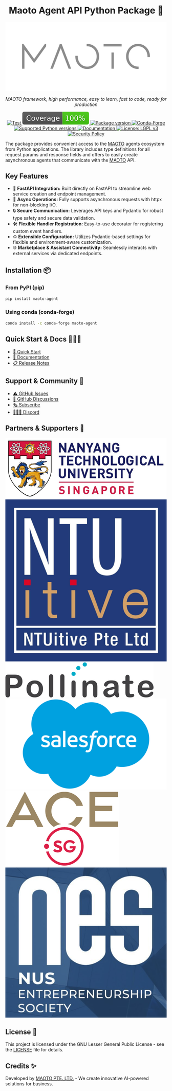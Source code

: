 <h1 align="center">Maoto Agent API Python Package 🚀</h1>

<p align="center">
  <a href="https://docs.maoto.world">
    <img src="https://raw.githubusercontent.com/automaoto/maoto-agent/main/assets/MAOTO_logo.png" alt="MAOTO framework">
  </a>
</p>
<p align="center">
  <em>MAOTO framework, high performance, easy to learn, fast to code, ready for production</em>
</p>
<p align="center">
  <a href="https://github.com/automaoto/maoto-agent/actions?query=workflow%3ATest+event%3Apush+branch%3Amain" target="_blank">
    <img src="https://github.com/automaoto/maoto-agent/actions/workflows/test.yml/badge.svg?event=push&branch=main" alt="Test">
  </a>
  <a href="https://github.com/automaoto/maoto-agent" target="_blank">
    <img src="https://raw.githubusercontent.com/automaoto/maoto-agent/main/assets/coverage.svg" alt="Coverage">
  </a>
  <a href="https://pypi.org/project/maoto-agent" target="_blank">
    <img src="https://img.shields.io/pypi/v/maoto-agent?color=%2334D058&label=pypi%20package" alt="Package version">
  </a>
  <a href="https://anaconda.org/conda-forge/maoto-agent" target="_blank">
    <img src="https://img.shields.io/conda/vn/conda-forge/maoto-agent.svg" alt="Conda-Forge">
  </a>
  <a href="https://pypi.org/project/maoto-agent" target="_blank">
    <img src="https://img.shields.io/pypi/pyversions/maoto-agent.svg?color=%2334D058" alt="Supported Python versions">
  </a>
  <a href="https://docs.maoto.world" target="_blank">
    <img src="https://img.shields.io/badge/docs-docs.maoto.world-blue" alt="Documentation">
  </a>
  <a href="https://www.gnu.org/licenses/lgpl-3.0" target="_blank">
    <img src="https://img.shields.io/badge/License-LGPL%20v3-blue.svg" alt="License: LGPL v3">
  </a>
  <a href="https://github.com/automaoto/maoto-agent/blob/main/SECURITY.md" target="_blank">
    <img src="https://img.shields.io/badge/Security-Policy-blue" alt="Security Policy">
  </a>
</p>

The package provides convenient access to the [MAOTO](https://maoto.world) agents ecosystem from Python applications. The library includes type definitions for all request params and response fields and offers to easily create asynchronous agents that communicate with the [MAOTO](https://maoto.world) API.

## Key Features

- 🚀 **FastAPI Integration:** Built directly on FastAPI to streamline web service creation and endpoint management.
- 🔄 **Async Operations:** Fully supports asynchronous requests with httpx for non-blocking I/O.
- 🔒 **Secure Communication:** Leverages API keys and Pydantic for robust type safety and secure data validation.
- 🛠️ **Flexible Handler Registration:** Easy-to-use decorator for registering custom event handlers.
- ⚙️ **Extensible Configuration:** Utilizes Pydantic-based settings for flexible and environment-aware customization.
- 🌐 **Marketplace & Assistant Connectivity:** Seamlessly interacts with external services via dedicated endpoints.

## Installation 📦

### From PyPI (pip)
```bash
pip install maoto-agent
```

### Using conda (conda-forge)
```bash
conda install -c conda-forge maoto-agent
```

## Quick Start & Docs 👨🏼‍💻

- [🚀 Quick Start](https://docs.maoto.world/quickstart)
- [📑 Documentation](https://docs.maoto.world)
- [📋 Release Notes](https://github.com/automaoto/maoto-agent/releases)

## Support & Community 👥

- [⚠️ GitHub Issues](https://github.com/automaoto/maoto-agent/issues)
- [💬 GitHub Discussions](https://github.com/automaoto/maoto-agent/discussions)
- [🗞️ Subscribe](https://www.maoto.world/subscribe)
- [👨🏼‍💻 Discord](https://discord.gg/hNuqjnGjNw)

## Partners & Supporters 🌟

<a href="https://www.ntu.edu.sg/" target="_blank" title="NTU Singapore">
  <img src="https://raw.githubusercontent.com/automaoto/maoto-agent/main/assets/partners_and_supporters/ntu_singapore.jpg" style="max-width: 200; max-height: 100;">
</a>
<a href="https://www.ntuitive.sg/" target="_blank" title="NTUitive">
  <img src="https://raw.githubusercontent.com/automaoto/maoto-agent/main/assets/partners_and_supporters/ntuitive.jpg" style="max-width: 100; max-height: 150;">
</a>
<a href="https://pollinate.edu.sg/" target="_blank" title="Pollinate">
  <img src="https://raw.githubusercontent.com/automaoto/maoto-agent/main/assets/partners_and_supporters/pollinate.png" style="max-width: 200; max-height: 150;">
</a>
<a href="https://www.salesforce.com/" target="_blank" title="Salesforce">
  <img src="https://raw.githubusercontent.com/automaoto/maoto-agent/main/assets/partners_and_supporters/Salesforce-Logo.png" style="max-width: 150; max-height: 150;">
</a>
<a href="https://ace.sg/" target="_blank" title="ACE SG">
  <img src="https://raw.githubusercontent.com/automaoto/maoto-agent/main/assets/partners_and_supporters/ace-logo.jpg" style="max-width: 150; max-height: 100;">
</a>
<a href="https://www.nusentre.com/" target="_blank" title="NUS Enterprise">
  <img src="https://raw.githubusercontent.com/automaoto/maoto-agent/main/assets/partners_and_supporters/nes_society.png" style="max-width: 150; max-height: 100;">
</a>

## License 📝

This project is licensed under the GNU Lesser General Public License - see the [LICENSE](https://github.com/automaoto/maoto-agent/blob/main/LICENSE) file for details.

## Credits ✨

Developed by [MAOTO PTE. LTD.](https://maoto.world) - We create innovative AI-powered solutions for business.

